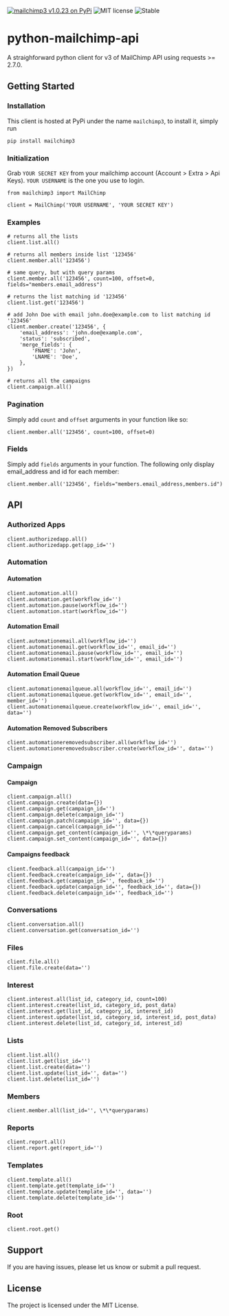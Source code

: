 [![mailchimp3 v1.0.23 on PyPi](https://img.shields.io/badge/pypi-1.0.23-green.svg)](https://pypi.python.org/pypi/mailchimp3)
![MIT license](https://img.shields.io/badge/licence-MIT-blue.svg)
![Stable](https://img.shields.io/badge/status-stable-green.svg)

# python-mailchimp-api

A straighforward python client for v3 of MailChimp API using requests >= 2.7.0.


## Getting Started

### Installation

This client is hosted at PyPi under the name `mailchimp3`, to install it, simply run

`pip install mailchimp3`

### Initialization

Grab `YOUR SECRET KEY` from your mailchimp account (Account > Extra > Api Keys).
`YOUR USERNAME` is the one you use to login.

    from mailchimp3 import MailChimp

    client = MailChimp('YOUR USERNAME', 'YOUR SECRET KEY')

### Examples

    # returns all the lists
    client.list.all()

    # returns all members inside list '123456'
    client.member.all('123456')

    # same query, but with query params
    client.member.all('123456', count=100, offset=0, fields="members.email_address")

    # returns the list matching id '123456'
    client.list.get('123456')  

    # add John Doe with email john.doe@example.com to list matching id '123456'
    client.member.create('123456', {
        'email_address': 'john.doe@example.com',
        'status': 'subscribed',
        'merge_fields': {
            'FNAME': 'John',
            'LNAME': 'Doe',
        },
    })

    # returns all the campaigns
    client.campaign.all()


### Pagination

Simply add `count` and `offset` arguments in your function like so:

    client.member.all('123456', count=100, offset=0)


### Fields

Simply add `fields` arguments in your function. The following only display email_address and id for each member:

    client.member.all('123456', fields="members.email_address,members.id")


## API

### Authorized Apps

    client.authorizedapp.all()
    client.authorizedapp.get(app_id='')

### Automation

#### Automation

    client.automation.all()
    client.automation.get(workflow_id='')
    client.automation.pause(workflow_id='')
    client.automation.start(workflow_id='')

#### Automation Email

    client.automationemail.all(workflow_id='')
    client.automationemail.get(workflow_id='', email_id='')
    client.automationemail.pause(workflow_id='', email_id='')
    client.automationemail.start(workflow_id='', email_id='')

#### Automation Email Queue

    client.automationemailqueue.all(workflow_id='', email_id='')
    client.automationemailqueue.get(workflow_id='', email_id='', member_id='')
    client.automationemailqueue.create(workflow_id='', email_id='', data='')

#### Automation Removed Subscribers

    client.automationeremovedsubscriber.all(workflow_id='')
    client.automationeremovedsubscriber.create(workflow_id='', data='')

### Campaign

#### Campaign

    client.campaign.all()
    client.campaign.create(data={})
    client.campaign.get(campaign_id='')
    client.campaign.delete(campaign_id='')
    client.campaign.patch(campaign_id='', data={})
    client.campaign.cancel(campaign_id='')
    client.campaign.get_content(campaign_id='', \*\*queryparams)
    client.campaign.set_content(campaign_id='', data={})

#### Campaigns feedback

    client.feedback.all(campaign_id='')
    client.feedback.create(campaign_id='', data={})
    client.feedback.get(campaign_id='', feedback_id='')
    client.feedback.update(campaign_id='', feedback_id='', data={})
    client.feedback.delete(campaign_id='', feedback_id='')

### Conversations

    client.conversation.all()
    client.conversation.get(conversation_id='')

### Files

    client.file.all()
    client.file.create(data='')

### Interest

    client.interest.all(list_id, category_id, count=100)
    client.interest.create(list_id, category_id, post_data)
    client.interest.get(list_id, category_id, interest_id)
    client.interest.update(list_id, category_id, interest_id, post_data)
    client.interest.delete(list_id, category_id, interest_id)

### Lists

    client.list.all()
    client.list.get(list_id='')
    client.list.create(data='')
    client.list.update(list_id='', data='')
    client.list.delete(list_id='')

### Members

    client.member.all(list_id='', \*\*queryparams)


### Reports

    client.report.all()
    client.report.get(report_id='')

### Templates

    client.template.all()
    client.template.get(template_id='')
    client.template.update(template_id='', data='')
    client.template.delete(template_id='')


### Root
    client.root.get()

## Support

If you are having issues, please let us know or submit a pull request.

## License

The project is licensed under the MIT License.
